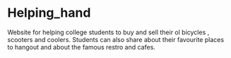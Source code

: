 # Helping_hand
 Website for helping college students to buy and sell their ol bicycles , scooters and coolers. Students can also share about their favourite places to hangout and about the famous restro and cafes.
